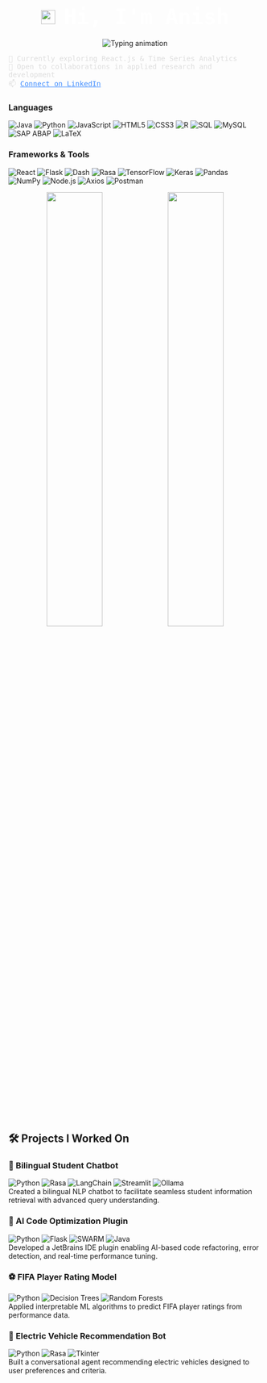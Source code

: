 <h1 align="center" style="font-family: 'JetBrains Mono', monospace;">
  <img src="https://media.giphy.com/media/hvRJCLFzcasrR4ia7z/giphy.gif" width="28" style="vertical-align: middle;" />
  <span style="vertical-align: middle; font-size: 42px; color: white;">Hi, I'm Anish</span>
</h1>

<p align="center">
  <img src="https://readme-typing-svg.herokuapp.com?font=JetBrains+Mono&size=16&pause=1000&color=3F8CFF&center=true&vCenter=true&width=430&lines=Information+Systems+@+THA+Augsburg;AI/ML+%7C+Data+Science+%7C+Full-Stack+Development" alt="Typing animation" />
</p>

<p align="left" style="font-family: 'JetBrains Mono', monospace; font-size: 14px; color: #ddd;">
  🌱 Currently exploring React.js & Time Series Analytics<br>
  🤝 Open to collaborations in applied research and development<br>
  📫 <a href="https://www.linkedin.com/in/anish-biswas-b08077200/" style="color: #3F8CFF;">Connect on LinkedIn</a>
</p>

### Languages  
![Java](https://img.shields.io/badge/Java-ED8B00?style=flat&logo=java&logoColor=white) ![Python](https://img.shields.io/badge/Python-3776AB?style=flat&logo=python&logoColor=white) ![JavaScript](https://img.shields.io/badge/JavaScript-F7DF1E?style=flat&logo=javascript&logoColor=black) ![HTML5](https://img.shields.io/badge/HTML5-E34F26?style=flat&logo=html5&logoColor=white) ![CSS3](https://img.shields.io/badge/CSS3-1572B6?style=flat&logo=css3&logoColor=white) ![R](https://img.shields.io/badge/R-276DC3?style=flat&logo=r&logoColor=white) ![SQL](https://img.shields.io/badge/SQL-4479A1?style=flat&logo=postgresql&logoColor=white) ![MySQL](https://img.shields.io/badge/MySQL-4479A1?style=flat&logo=mysql&logoColor=white) ![SAP ABAP](https://img.shields.io/badge/SAP%20ABAP-0FAAFF?style=flat&logo=sap&logoColor=white) ![LaTeX](https://img.shields.io/badge/LaTeX-008080?style=flat&logo=latex&logoColor=white)

### Frameworks & Tools  
![React](https://img.shields.io/badge/React-61DAFB?style=flat&logo=react&logoColor=black) ![Flask](https://img.shields.io/badge/Flask-000000?style=flat&logo=flask&logoColor=white) ![Dash](https://img.shields.io/badge/Dash-0175C2?style=flat&logo=plotly&logoColor=white) ![Rasa](https://img.shields.io/badge/Rasa-5B4699?style=flat&logo=rasa&logoColor=white) ![TensorFlow](https://img.shields.io/badge/TensorFlow-FF6F00?style=flat&logo=tensorflow&logoColor=white) ![Keras](https://img.shields.io/badge/Keras-D00000?style=flat&logo=keras&logoColor=white) ![Pandas](https://img.shields.io/badge/Pandas-150458?style=flat&logo=pandas&logoColor=white) ![NumPy](https://img.shields.io/badge/NumPy-013243?style=flat&logo=numpy&logoColor=white) ![Node.js](https://img.shields.io/badge/Node.js-339933?style=flat&logo=node.js&logoColor=white) ![Axios](https://img.shields.io/badge/Axios-5A29E4?style=flat&logo=axios&logoColor=white) ![Postman](https://img.shields.io/badge/Postman-FF6C37?style=flat&logo=postman&logoColor=white)

<p align="center">
  <img src="https://github-readme-stats.vercel.app/api?username=anish-dev21&show_icons=true&theme=tokyonight&hide_title=true&include_all_commits=true&count_private=true" width="47%" />
  <img src="https://github-readme-stats.vercel.app/api/top-langs/?username=anish-dev21&layout=compact&theme=tokyonight&langs_count=8" width="47%" />
</p>

## 🛠️ Projects I Worked On

### 🤖 Bilingual Student Chatbot  
![Python](https://img.shields.io/badge/-Python-3776AB?style=flat&logo=python&logoColor=white) ![Rasa](https://img.shields.io/badge/-Rasa-5B4699?style=flat&logo=rasa&logoColor=white) ![LangChain](https://img.shields.io/badge/-LangChain-000000?style=flat&logo=langchain&logoColor=white) ![Streamlit](https://img.shields.io/badge/-Streamlit-FE4E30?style=flat&logo=streamlit&logoColor=white) ![Ollama](https://img.shields.io/badge/-Ollama-2D9CDB?style=flat)  
Created a bilingual NLP chatbot to facilitate seamless student information retrieval with advanced query understanding.

### 🧠 AI Code Optimization Plugin  
![Python](https://img.shields.io/badge/-Python-3776AB?style=flat&logo=python&logoColor=white) ![Flask](https://img.shields.io/badge/-Flask-000000?style=flat&logo=flask&logoColor=white) ![SWARM](https://img.shields.io/badge/-SWARM-FF6F00?style=flat) ![Java](https://img.shields.io/badge/-Java-ED8B00?style=flat&logo=java&logoColor=white)  
Developed a JetBrains IDE plugin enabling AI-based code refactoring, error detection, and real-time performance tuning.

### ⚽ FIFA Player Rating Model  
![Python](https://img.shields.io/badge/-Python-3776AB?style=flat&logo=python&logoColor=white) ![Decision Trees](https://img.shields.io/badge/-Decision%20Trees-4CAF50?style=flat) ![Random Forests](https://img.shields.io/badge/-Random%20Forests-388E3C?style=flat)  
Applied interpretable ML algorithms to predict FIFA player ratings from performance data.

### 🔋 Electric Vehicle Recommendation Bot  
![Python](https://img.shields.io/badge/-Python-3776AB?style=flat&logo=python&logoColor=white) ![Rasa](https://img.shields.io/badge/-Rasa-5B4699?style=flat&logo=rasa&logoColor=white) ![Tkinter](https://img.shields.io/badge/-Tkinter-FF6F00?style=flat)  
Built a conversational agent recommending electric vehicles designed to user preferences and criteria.
